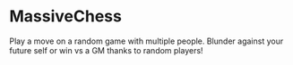 # MassiveChess

Play a move on a random game with multiple people. Blunder against your future self or win vs a GM thanks to random
players!  
